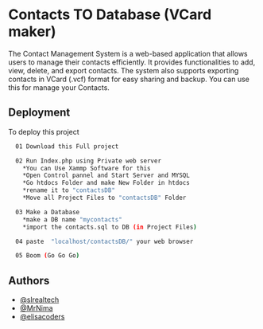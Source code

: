 
# Contacts TO Database  (VCard maker)


The Contact Management System is a web-based application that allows users to manage their contacts efficiently. It provides functionalities to add, view, delete, and export contacts. The system also supports exporting contacts in VCard (.vcf) format for easy sharing and backup. You can use this for manage your Contacts.

## Deployment

To deploy this project 

```bash
  01 Download this Full project
```
```bash
  02 Run Index.php using Private web server 
    *You can Use Xammp Software for this
    *Open Control pannel and Start Server and MYSQL
    *Go htdocs Folder and make New Folder in htdocs
    *rename it to "contactsDB"
    *Move all Project Files to "contactsDB" Folder
```
```bash
  03 Make a Database
    *make a DB name "mycontacts"
    *import the contacts.sql to DB (in Project Files)
```
```bash
  04 paste  "localhost/contactsDB/" your web browser
```
```bash
  05 Boom (Go Go Go)
```

## Authors

- [@slrealtech](https://www.github.com/slrealtech)
- [@MrNima](https://www.github.com/darkmakerofc)
- [@elisacoders](https://www.elisacoders.org.lk)


